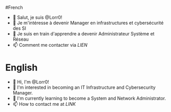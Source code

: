 #French
- 👋 Salut, je suis @Lorr0!
- 👀 Je m'intéresse à devenir Manager en infrastructures et cybersécurité des SI
- 🌱 Je suis en train d'apprendre a devenir Administrateur Système et Réseau
- 📫 Comment me contacter via *LIEN*

# English
- 👋 Hi, I'm @Lorr0!
- 👀 I'm interested in becoming an IT Infrastructure and Cybersecurity Manager.
- 🌱 I'm currently learning to become a System and Network Administrator.
- 📫 How to contact me at *LINK*
